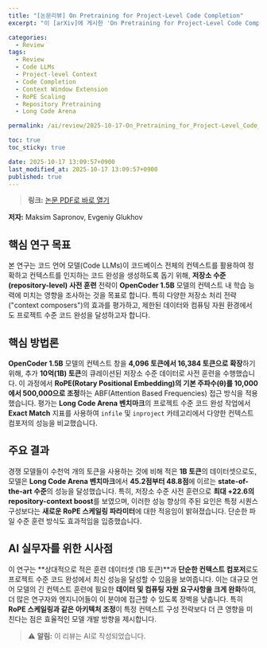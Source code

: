 ```yaml
---
title: "[논문리뷰] On Pretraining for Project-Level Code Completion"
excerpt: "이 [arXiv]에 게시한 'On Pretraining for Project-Level Code Completion' 논문에 대한 자세한 리뷰입니다."

categories:
  - Review
tags:
  - Review
  - Code LLMs
  - Project-level Context
  - Code Completion
  - Context Window Extension
  - RoPE Scaling
  - Repository Pretraining
  - Long Code Arena

permalink: /ai/review/2025-10-17-On_Pretraining_for_Project-Level_Code_Completion/

toc: true
toc_sticky: true

date: 2025-10-17 13:09:57+0900
last_modified_at: 2025-10-17 13:09:57+0900
published: true
---
```

> **링크:** [논문 PDF로 바로 열기](https://arxiv.org/abs/2510.13697)

**저자:** Maksim Sapronov, Evgeniy Glukhov



## 핵심 연구 목표
본 연구는 코드 언어 모델(Code LLMs)이 코드베이스 전체의 컨텍스트를 활용하여 정확하고 컨텍스트를 인지하는 코드 완성을 생성하도록 돕기 위해, **저장소 수준(repository-level) 사전 훈련** 전략이 **OpenCoder 1.5B** 모델의 컨텍스트 내 학습 능력에 미치는 영향을 조사하는 것을 목표로 합니다. 특히 다양한 저장소 처리 전략("context composers")의 효과를 평가하고, 제한된 데이터와 컴퓨팅 자원 환경에서도 프로젝트 수준 코드 완성을 달성하고자 합니다.

## 핵심 방법론
**OpenCoder 1.5B** 모델의 컨텍스트 창을 **4,096 토큰에서 16,384 토큰으로 확장**하기 위해, 추가 **10억(1B) 토큰**의 큐레이션된 저장소 수준 데이터로 사전 훈련을 수행했습니다. 이 과정에서 **RoPE(Rotary Positional Embedding)의 기본 주파수(θ)를 10,000에서 500,000으로 조정**하는 ABF(Attention Based Frequencies) 접근 방식을 적용했습니다. 평가는 **Long Code Arena 벤치마크**의 프로젝트 수준 코드 완성 작업에서 **Exact Match** 지표를 사용하여 `infile` 및 `inproject` 카테고리에서 다양한 컨텍스트 컴포저의 성능을 비교했습니다.

## 주요 결과
경쟁 모델들이 수천억 개의 토큰을 사용하는 것에 비해 적은 **1B 토큰**의 데이터셋으로도, 모델은 **Long Code Arena 벤치마크**에서 **45.2점부터 48.8점**에 이르는 **state-of-the-art 수준**의 성능을 달성했습니다. 특히, 저장소 수준 사전 훈련으로 **최대 +22.6의 repository-context boost**를 보였으며, 이러한 성능 향상의 주된 요인은 특정 시퀀스 구성보다는 **새로운 RoPE 스케일링 파라미터**에 대한 적응임이 밝혀졌습니다. 단순한 파일 수준 훈련 방식도 효과적임을 입증했습니다.

## AI 실무자를 위한 시사점
이 연구는 **상대적으로 적은 훈련 데이터셋 (1B 토큰)**과 **단순한 컨텍스트 컴포저**로도 프로젝트 수준 코드 완성에서 최신 성능을 달성할 수 있음을 보여줍니다. 이는 대규모 언어 모델의 긴 컨텍스트 훈련에 필요한 **데이터 및 컴퓨팅 자원 요구사항을 크게 완화**하여, 더 많은 연구자와 엔지니어들이 이 분야에 접근할 수 있도록 장벽을 낮춥니다. 특히 **RoPE 스케일링과 같은 아키텍처 조정**이 특정 컨텍스트 구성 전략보다 더 큰 영향을 미친다는 점은 효율적인 모델 개발 방향을 제시합니다.

> ⚠️ **알림:** 이 리뷰는 AI로 작성되었습니다.